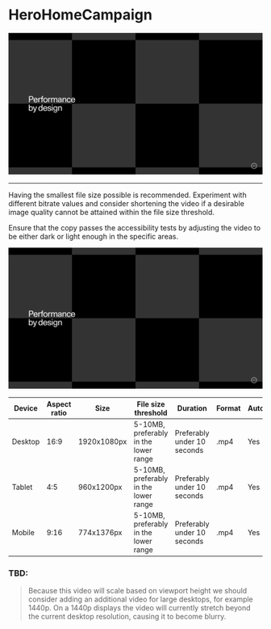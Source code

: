 # HeroHomeCampaign

![section image](section-video-content-overlay.jpg)

---
<!--
SectionVideoContentOverlay
Storybook:
http://localhost:6007/?path=/docs/organisms-sectionvideocontentoverlay--default-story
-->

Having the smallest file size possible is recommended. Experiment with different bitrate values and consider shortening the video if a desirable image quality cannot be attained within the file size threshold.

Ensure that the copy passes the accessibility tests by adjusting the video to be either dark or light enough in the specific areas.

![Section Video Content Overlay](section-video-content-overlay.jpg)

| Device  | Aspect ratio | Size        | File size threshold                   | Duration                    | Format | Autoplay | Audio | Preset        |
| ------- | ------------ | ----------- | ------------------------------------- | --------------------------- | ------ | -------- | ----- | ------------- |
| Desktop | 16:9         | 1920x1080px | 5-10MB, preferably in the lower range | Preferably under 10 seconds | .mp4   | Yes      | No    | [Download](#) |
| Tablet  | 4:5          | 960x1200px  | 5-10MB, preferably in the lower range | Preferably under 10 seconds | .mp4   | Yes      | No    | [Download](#) |
| Mobile  | 9:16         | 774x1376px  | 5-10MB, preferably in the lower range | Preferably under 10 seconds | .mp4   | Yes      | No    | [Download](#) |


### TBD:
> Because this video will scale based on viewport height we should consider adding an additional video for large desktops,
>  for example 1440p. On a 1440p displays the video will currently stretch beyond the current desktop resolution,
> causing it to become blurry.
